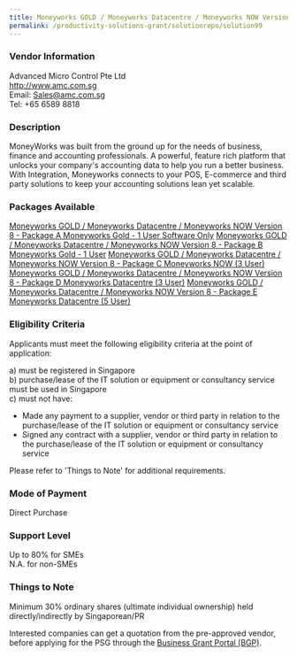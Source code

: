 ```yaml
---
title: Moneyworks GOLD / Moneyworks Datacentre / Moneyworks NOW Version 8
permalink: /productivity-solutions-grant/solutionrepo/solution99
---
```


### Vendor Information
Advanced Micro Control Pte Ltd<br>http://www.amc.com.sg<br>Email: Sales@amc.com.sg<br>Tel: +65 6589 8818

### Description

MoneyWorks was built from the ground up for the needs of business, finance and accounting professionals. A powerful, feature rich platform that unlocks your company's accounting data to help you run a better business. With Integration, Moneyworks connects to your POS, E-commerce and third party solutions to keep your accounting solutions lean yet scalable.

### Packages Available

<a href='https://www.gobusiness.gov.sg/images/psg/Advanced_Micro_Control _20190051_Annex_3_20200625145213_Part_1.pdf' target='_blank'>Moneyworks GOLD / Moneyworks Datacentre / Moneyworks NOW Version 8 - Package A Moneyworks Gold - 1 User Software Only</a>
<a href='https://www.gobusiness.gov.sg/images/psg/Advanced_Micro_Control _20190051_Annex_3_20200625145213_Part_2.pdf' target='_blank'>Moneyworks GOLD / Moneyworks Datacentre / Moneyworks NOW Version 8 - Package B Moneyworks Gold - 1 User</a>
<a href='https://www.gobusiness.gov.sg/images/psg/Advanced_Micro_Control _20190051_Annex_3_20200625145213_Part_3.pdf' target='_blank'>Moneyworks GOLD / Moneyworks Datacentre / Moneyworks NOW Version 8 - Package C Moneyworks NOW (3 User)</a>
<a href='https://www.gobusiness.gov.sg/images/psg/Advanced_Micro_Control _20190051_Annex_3_20200625145213_Part_4.pdf' target='_blank'>Moneyworks GOLD / Moneyworks Datacentre / Moneyworks NOW Version 8 - Package D Moneyworks Datacentre (3 User)</a>
<a href='https://www.gobusiness.gov.sg/images/psg/Advanced_Micro_Control _20190051_Annex_3_20200625145213_Part_5.pdf' target='_blank'>Moneyworks GOLD / Moneyworks Datacentre / Moneyworks NOW Version 8 - Package E Moneyworks Datacentre (5 User)</a>

### Eligibility Criteria

Applicants must meet the following eligibility criteria at the point of application:

a) must be registered in Singapore <br>
b) purchase/lease of the IT solution or equipment or consultancy service must be used in Singapore <br>
c) must not have:
- Made any payment to a supplier, vendor or third party in relation to the purchase/lease of the IT solution or equipment or consultancy service
- Signed any contract with a supplier, vendor or third party in relation to the purchase/lease of the IT solution or equipment or consultancy service

Please refer to 'Things to Note' for additional requirements.

### Mode of Payment
Direct Purchase

### Support Level
Up to 80% for SMEs <br>
N.A. for non-SMEs

### Things to Note
Minimum 30% ordinary shares (ultimate individual ownership) held directly/indirectly by Singaporean/PR

Interested companies can get a quotation from the pre-approved vendor, before applying for the PSG through the <a target='_blank' href='https://www.businessgrants.gov.sg/'>Business Grant Portal (BGP)</a>.
